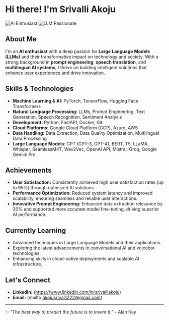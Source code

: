 # Hi there! I'm Srivalli Akoju

![AI Enthusiast](https://img.shields.io/badge/AI-Enthusiast-blue) ![LLM Passionate](https://img.shields.io/badge/Passionate-LLMs-yellow)

## About Me

I'm an **AI enthusiast** with a deep passion for **Large Language Models (LLMs)** and their transformative impact on technology and society. With a strong background in **prompt engineering**, **speech translation**, and **multilingual AI systems**, I thrive on building intelligent solutions that enhance user experiences and drive innovation.

## Skills & Technologies

- **Machine Learning & AI:** PyTorch, TensorFlow, Hugging Face Transformers
- **Natural Language Processing:** LLMs, Prompt Engineering, Text Generation, Speech Recognition, Sentiment Analysis
- **Development:** Python, FastAPI, Docker, Git
- **Cloud Platforms:** Google Cloud Platform (GCP), Azure, AWS
- **Data Handling:** Data Extraction, Data Quality Optimization, Multilingual Data Processing
- **Large Language Models**: GPT (GPT-3, GPT-4), BERT, T5, LLaMA, Whisper, SeamlessM4T, Wav2Vec, OpenAI API, Mistral, Groq, Google Gemini Pro

## Achievements

- **User Satisfaction:** Consistently achieved high user satisfaction rates (up to 95%) through optimized AI solutions.
- **Performance Optimization:** Reduced system latency and improved scalability, ensuring seamless and reliable user interactions.
- **Innovative Prompt Engineering:** Enhanced data extraction relevance by 30% and supported more accurate model fine-tuning, driving superior AI performance.

## Currently Learning

- Advanced techniques in Large Language Models and their applications.
- Exploring the latest advancements in conversational AI and voicebot technologies.
- Enhancing skills in cloud-native deployments and scalable AI infrastructure.

## Let's Connect

- **LinkedIn:** (https://www.linkedin.com/in/srivalliakoju)
- **Email:** (mailto:akojusrivalli222@gmail.com)


---

✨ *"The best way to predict the future is to invent it."* – Alan Kay



<!---
SrivalliAkoju24/SrivalliAkoju24 is a ✨ special ✨ repository because its `README.md` (this file) appears on your GitHub profile.
You can click the Preview link to take a look at your changes.
--->
